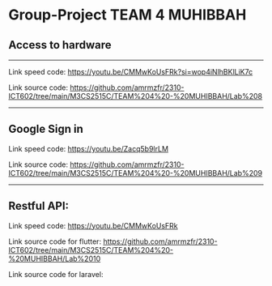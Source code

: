 ﻿# Group-Project TEAM 4 MUHIBBAH
## Access to hardware
************************
Link speed code: https://youtu.be/CMMwKoUsFRk?si=wop4iNlhBKlLiK7c

Link source code: https://github.com/amrmzfr/2310-ICT602/tree/main/M3CS2515C/TEAM%204%20-%20MUHIBBAH/Lab%208
************************

## Google Sign in
Link speed code: https://youtu.be/Zacq5b9lrLM

Link source code: https://github.com/amrmzfr/2310-ICT602/tree/main/M3CS2515C/TEAM%204%20-%20MUHIBBAH/Lab%209
************************

## Restful API:
Link speed code: https://youtu.be/CMMwKoUsFRk

Link source code for flutter: https://github.com/amrmzfr/2310-ICT602/tree/main/M3CS2515C/TEAM%204%20-%20MUHIBBAH/Lab%2010

Link source code for laravel: 
